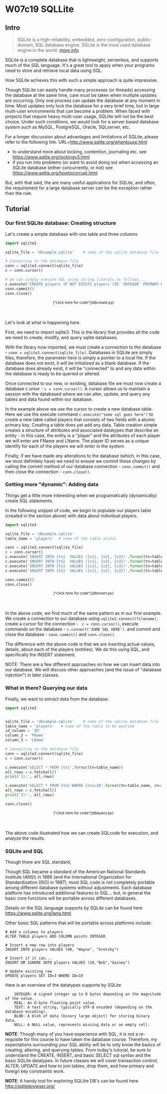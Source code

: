 
# W07c19 SQLLite

## Intro

>SQLite is a high-reliability, embedded, zero-configuration, public-domain, SQL database engine. SQLite is the most used database engine in the world. [more info](https://www.sqlite.org/about.html)

SQLite is a complete database that is lightweight, serverless, and supports much of the SQL language. It's a great tool to apply when your programs need to store and retrieve local data using SQL.

How SQLite achieves this with such a simple approach is quite impressive.

Though SQLite can easily handle many processes (or threads) accessing the database at the same time, care must be taken when multiple updates are occurring. Only one process can update the database at any moment in time. Most updates only lock the database for a very brief time, but in large multi-user environments that can become a problem. When faced with projects that require heavy multi-user usage, SQLlite will not be the best choice. Under such conditions, we would look for a server based database system such as MySQL, PostgreSQL, Oracle, SQLserver, etc.

For a longer discussion about advantages and limitations of SQLite, please refer to the following link.
URL=http://www.sqlite.org/whentouse.html

* to understand more about locking, contention, journaling etc. see https://www.sqlite.org/lockingv3.html
* if you run into problems (or want to avoid doing so) when accessing an SQLite database (either concurrently, or not) see https://www.sqlite.org/howtocorrupt.html

But, with that said, the are many useful applications for SQLite, and often, the requirement for a large database server can be the exception rather than the rule.


## Tutorial

### Our first SQLite database: Creating structure

Let's create a simple database with one table and three columns

```python
import sqlite3

sqlite_file = 'dbsample.sqlite'    # name of the sqlite database file

# Connecting to the database file
conn = sqlite3.connect(sqlite_file)
c = conn.cursor()

# we can simply execute SQL using string literals as follows...
c.execute("CREATE players IF NOT EXISTS players (ID 'INTEGER' PRIMARY KEY, FName 'TEXT', LName 'TEXT')")
conn.commit()
conn.close()
```
<center><sub>[^click here for code^](dbcreate.py)</sub></center>
<br>
<br>

Let's look at what is happening here.

First, we need to import sqlite3. This is the library that provides all the code we need to create, modify, and query sqlite databases.

With the library now imported, we must create a connection to the database - `conn = sqlite3.connect(sqlite_file)`. Databases in SQLite are simply files, therefore, the parameter here is simply a pointer to a local file. If the database does not exist, it will be initialized as a blank database. If the database does already exist, it will be "connected" to and any data within the database is ready to be queried or altered.

Once connected to our new, or existing, database file we must now create a database c ursor - `c = conn.cursor()`. A cursor allows us to maintain a session with the databased where we can alter, update, and query any tables and data found within our database.

In the example above we use the cursor to create a new database table. Here we use the execute command `c.execute("some sql goes here")` to create a new table called players that consists of two fields with a atomic primary key. Creating a table does yet add any data. Table creation simple creates a structure of attributes and associated datatypes that describe an entity - in this case, the entity is a "player" and the attributes of each player we will enter are FName and LName. The player ID serves as a unique identify for each of the players we will enter in the system.

Finally, if we have made any alterations to the database (which, in this case, we most definitely have) we need to ensure we commit these changes by calling the commit method of our database connection - `conn.commit()` and then close the connection - `conn.close()`.


### Getting more "dynamic": Adding data

Things get a little more interesting when we programatically (dynamically) create  SQL statements.

In the following snippet of code, we begin to populate our players table (created in the section above) with data about individual players.

```python
import sqlite3

sqlite_file = 'dbsample.sqlite'
table_name = 'players'  # name of the table access

conn = sqlite3.connect(sqlite_file)
c = conn.cursor()
c.execute('INSERT INTO {tn}  VALUES ({v1}, {v2}, {v3})'.format(tn=table_name, v1=10, v2='"Bob"', v3='"Gainey"'))
c.execute('INSERT INTO {tn}  VALUES ({v1}, {v2}, {v3})'.format(tn=table_name, v1=11, v2='"Bobby"', v3='"Orr"'))
c.execute('INSERT INTO {tn}  VALUES ({v1}, {v2}, {v3})'.format(tn=table_name, v1=12, v2='"Sidney"', v3='"Crosby"'))
c.execute('INSERT INTO {tn}  VALUES ({v1}, {v2}, {v3})'.format(tn=table_name, v1=13, v2='"Guy"', v3='"Lafleur"'))

conn.commit()
conn.close()
```

<center><sub>[^click here for code^](dbinsert.py)</sub></center>
<br>
<br>

In the above code, we find much of the same pattern as in our first example. We create a connection to our database using `sqlite2.connect(filename)`, create a cursor for the connection - ` c = conn.cursor()`, execute commands on the database - `c.connect('SOME SQL HERE')`. and commit and close the database - `conn.commit()` and `conn.close()`.

The difference with the above code is that we are inserting actual values, details, about each of the players (entities). We do this using SQL, and specifically the INSERT statement.


NOTE: There are a few different approaches on how we can insert data into our database. We will discuss other approaches (and the issue of "database injection") in later classes.

### What in there? Querying our data

Finally, we want to extract data from the database:

```python
import sqlite3


sqlite_file = 'dbsample.sqlite'    # name of the sqlite database file
table_name = 'players'   # name of the table to be queried
id_column = 'ID'
column_2 = 'FName'
column_3 = 'LName'

# Connecting to the database file
conn = sqlite3.connect(sqlite_file)
c = conn.cursor()

c.execute('SELECT * FROM {tn}'.format(tn=table_name))
all_rows = c.fetchall()
print('1):', all_rows)

c.execute('SELECT * FROM {tn} WHERE {cn}=10'.format(tn=table_name, cn=id_column))
all_rows = c.fetchall()
print('2):', all_rows)

conn.close()
```
<center><sub>[^click here for code^](dbquery.py)</sub></center>
<br>
<br>


The above code illustrated how we can create SQLcode for execution, and analyze the results.


### SQLite and SQL

Though there are SQL standard,

Though SQL became a standard of the American National Standards Institute (ANSI) in 1986 (and the International Organization for Standardization (ISO) in 1987), most SQL code is not completely portable among different database systems without adjustments. Each database platform has introduced additional features to SQL... but, in general the basic core functions will be portable across different databases.

Details on the SQL language supports by SQLite can be found here https://www.sqlite.org/lang.html

Other basic SQL patterns that will be portable across platforms include:

```
# Add a columns to players
ALTER TABLE players ADD COLUMN points INTEGER

# Insert a new row into players
INSERT INTO players VALUES (99, "Wayne", "Gretzky")

# Insert if it can...
INSERT OR IGNORE INTO players VALUES (10,"Bob","Gainey")

# Update existing row
UPDATE players SET ID=3 WHERE ID=10
```

Here is an overview of the datatypes supports by SQLite
```
    INTEGER: A signed integer up to 8 bytes depending on the magnitude of the value.
    REAL: An 8-byte floating point value.
    TEXT: A text string, typically UTF-8 encoded (depending on the database encoding).
    BLOB: A blob of data (binary large object) for storing binary data.
    NULL: A NULL value, represents missing data or an empty cell.
```
__NOTE__: Though many of you have experience with SQL, it is not a re-requisite for this course to have taken the database course. Therefore, my expectations surrounding your SQL ability will be to only know the basics of creating, altering, and querying tables. From today's tutorial, be sure to understand the CREATE, INSERT, and basic SELECT sql syntax and the basic SQLite datatypes.  In future classes we will cover transaction control, ALTER, UPDATE and how to join tables, drop them, and how primary and foreign key constraints work.

__NOTE__: A handy tool for exploring SQLlite DB's can be found here http://sqlitebrowser.org/
